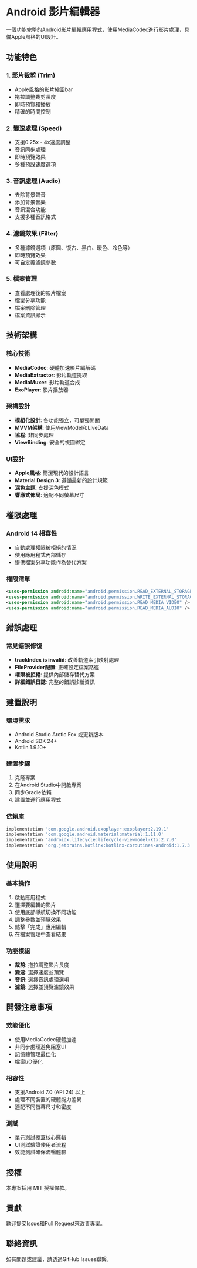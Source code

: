 # Android 影片編輯器

一個功能完整的Android影片編輯應用程式，使用MediaCodec進行影片處理，具備Apple風格的UI設計。

## 功能特色

### 1. 影片裁剪 (Trim)
- Apple風格的影片縮圖bar
- 拖拉調整裁剪長度
- 即時預覽和播放
- 精確的時間控制

### 2. 變速處理 (Speed)
- 支援0.25x - 4x速度調整
- 音訊同步處理
- 即時預覽效果
- 多種預設速度選項

### 3. 音訊處理 (Audio)
- 去除背景聲音
- 添加背景音樂
- 音訊混合功能
- 支援多種音訊格式

### 4. 濾鏡效果 (Filter)
- 多種濾鏡選項（原圖、復古、黑白、暖色、冷色等）
- 即時預覽效果
- 可自定義濾鏡參數

### 5. 檔案管理
- 查看處理後的影片檔案
- 檔案分享功能
- 檔案刪除管理
- 檔案資訊顯示

## 技術架構

### 核心技術
- **MediaCodec**: 硬體加速影片編解碼
- **MediaExtractor**: 影片軌道提取
- **MediaMuxer**: 影片軌道合成
- **ExoPlayer**: 影片播放器

### 架構設計
- **模組化設計**: 各功能獨立，可單獨開關
- **MVVM架構**: 使用ViewModel和LiveData
- **協程**: 非同步處理
- **ViewBinding**: 安全的視圖綁定

### UI設計
- **Apple風格**: 簡潔現代的設計語言
- **Material Design 3**: 遵循最新的設計規範
- **深色主題**: 支援深色模式
- **響應式佈局**: 適配不同螢幕尺寸

## 權限處理

### Android 14 相容性
- 自動處理權限被拒絕的情況
- 使用應用程式內部儲存
- 提供檔案分享功能作為替代方案

### 權限清單
```xml
<uses-permission android:name="android.permission.READ_EXTERNAL_STORAGE" />
<uses-permission android:name="android.permission.WRITE_EXTERNAL_STORAGE" />
<uses-permission android:name="android.permission.READ_MEDIA_VIDEO" />
<uses-permission android:name="android.permission.READ_MEDIA_AUDIO" />
```

## 錯誤處理

### 常見錯誤修復
- **trackIndex is invalid**: 改善軌道索引映射處理
- **FileProvider配置**: 正確設定檔案路徑
- **權限被拒絕**: 提供內部儲存替代方案
- **詳細錯誤日誌**: 完整的錯誤診斷資訊

## 建置說明

### 環境需求
- Android Studio Arctic Fox 或更新版本
- Android SDK 24+
- Kotlin 1.9.10+

### 建置步驟
1. 克隆專案
2. 在Android Studio中開啟專案
3. 同步Gradle依賴
4. 建置並運行應用程式

### 依賴庫
```gradle
implementation 'com.google.android.exoplayer:exoplayer:2.19.1'
implementation 'com.google.android.material:material:1.11.0'
implementation 'androidx.lifecycle:lifecycle-viewmodel-ktx:2.7.0'
implementation 'org.jetbrains.kotlinx:kotlinx-coroutines-android:1.7.3'
```

## 使用說明

### 基本操作
1. 啟動應用程式
2. 選擇要編輯的影片
3. 使用底部導航切換不同功能
4. 調整參數並預覽效果
5. 點擊「完成」應用編輯
6. 在檔案管理中查看結果

### 功能模組
- **裁剪**: 拖拉調整影片長度
- **變速**: 選擇速度並預覽
- **音訊**: 選擇音訊處理選項
- **濾鏡**: 選擇並預覽濾鏡效果

## 開發注意事項

### 效能優化
- 使用MediaCodec硬體加速
- 非同步處理避免阻塞UI
- 記憶體管理最佳化
- 檔案I/O優化

### 相容性
- 支援Android 7.0 (API 24) 以上
- 處理不同裝置的硬體能力差異
- 適配不同螢幕尺寸和密度

### 測試
- 單元測試覆蓋核心邏輯
- UI測試驗證使用者流程
- 效能測試確保流暢體驗

## 授權

本專案採用 MIT 授權條款。

## 貢獻

歡迎提交Issue和Pull Request來改善專案。

## 聯絡資訊

如有問題或建議，請透過GitHub Issues聯繫。
